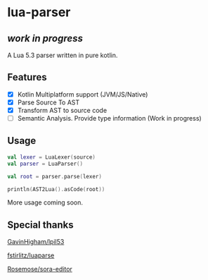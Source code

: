 # lua-parser

## _work in progress_

A Lua 5.3 parser written in pure kotlin.

## Features

- [X] Kotlin Multiplatform support (JVM/JS/Native)
- [x] Parse Source To AST
- [x] Transform AST to source code
- [ ] Semantic Analysis. Provide type information (Work in progress)

## Usage

```kotlin
val lexer = LuaLexer(source)
val parser = LuaParser()

val root = parser.parse(lexer)

println(AST2Lua().asCode(root))
```

More usage coming soon.

## Special thanks

[GavinHigham/lpil53](https://github.com/GavinHigham/lpil53)

[fstirlitz/luaparse](https://github.com/fstirlitz/luaparse)

[Rosemose/sora-editor](https://github.com/Rosemoe/sora-editor/blob/main/language-java/src/main/java/io/github/rosemoe/sora/langs/java/JavaTextTokenizer.java)